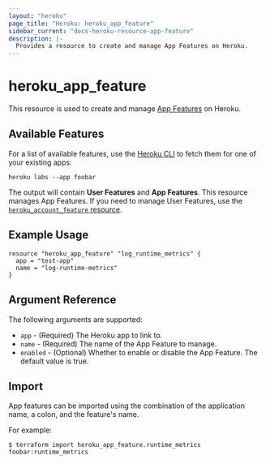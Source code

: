 ```yaml
---
layout: "heroku"
page_title: "Heroku: heroku_app_feature"
sidebar_current: "docs-heroku-resource-app-feature"
description: |-
  Provides a resource to create and manage App Features on Heroku.
---
```


# heroku\_app\_feature

This resource is used to create and manage [App Features](https://devcenter.heroku.com/articles/heroku-beta-features) on Heroku.

## Available Features

For a list of available features, use the [Heroku CLI](https://devcenter.heroku.com/articles/heroku-cli) to fetch them for one of your existing apps:

```
heroku labs --app foobar
```

The output will contain **User Features** and **App Features**. This resource manages App Features. If you need to manage User Features, use the [`heroku_account_feature` resource](/docs/providers/heroku/r/account_feature.html).

## Example Usage

```hcl
resource "heroku_app_feature" "log_runtime_metrics" {
  app = "test-app"
  name = "log-runtime-metrics"
}
```

## Argument Reference

The following arguments are supported:

* `app` - (Required) The Heroku app to link to.
* `name` - (Required) The name of the App Feature to manage.
* `enabled` - (Optional) Whether to enable or disable the App Feature. The default value is true.

## Import
App features can be imported using the combination of the application name, a colon, and the feature's name.

For example:
```
$ terraform import heroku_app_feature.runtime_metrics foobar:runtime_metrics
```
